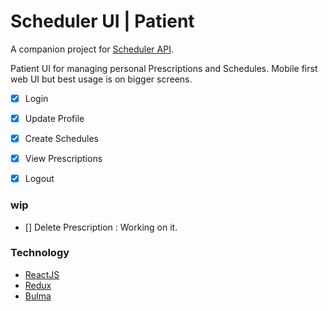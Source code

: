 Scheduler UI | Patient
=======================

A companion project for [Scheduler API][1]. 

Patient UI for managing personal Prescriptions and Schedules. 
Mobile first web UI but best usage is on bigger screens.

 - [x] Login
 - [x] Update Profile
 - [x] Create Schedules
 - [x] View Prescriptions
 - [x] Logout


### wip

 - [] Delete Prescription : Working on it.



### Technology

 - [ReactJS][react]
 - [Redux][redux]
 - [Bulma][bulma]























[1]: https://github.com/saumya/NodeOrmApi_104

[react]: https://reactjs.org
[redux]: https://redux.js.org/
[bulma]: https://bulma.io/
